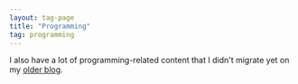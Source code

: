 ```yaml
---
layout: tag-page
title: "Programming"
tag: programming
---
```


I also have a lot of programming-related content that I didn't migrate yet
on my [older blog](https://blog.jerryorr.com).
